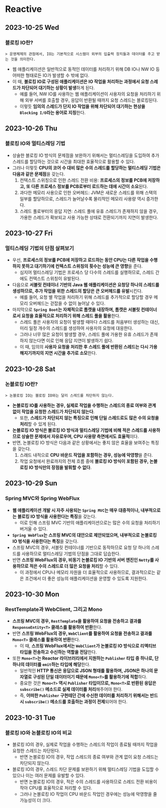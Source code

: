# Reactive
## 2023-10-25 Wed
### 블로킹 IO란?
```
> 운영체제의 관점에서, IO는 기본적으로 시스템이 외부의 입출력 장치들과 데이터를 주고 받는 것을 의미한다.
```
* 웹 애플리케이션은 일반적으로 동적인 데이터를 처리하기 위해 DB IO나 NW IO 등 어떠한 형태로든 IO가 발생할 수 밖에 없다.
* 이 때, **블로킹 IO로 구성된 애플리케이션은 IO 작업을 처리하는 과정에서 요청 스레드가 차단되어 대기하는 상황이 발생**하게 된다.
    * 예를 들어, NW IO를 사용하는 웹 애플리케이션이 사용자의 요청을 처리하기 위해 외부 서버를 호출할 경우, 응답이 반환될 때까지 요청 스레드는 블로킹된다.
    * 이렇듯 **임의의 스레드가 단지 IO 작업을 위해 차단되어 대기하는 현상을 `Blocking I/O`라는 용어로 지칭**한다.

## 2023-10-26 Thu
### 블로킹 IO와 멀티스레딩 기법
* 상술한 블로킹 IO 방식의 문제점을 보완하기 위해서는 멀티스레딩을 도입하여 추가 스레드를 할당하는 것으로 시간을 최대한 효율적으로 활용할 수 있다.
* 그러나 이렇듯 **CPU의 코어 수 대비 많은 수의 스레드를 할당하는 멀티스레딩 기법은 다음과 같은 문제점**을 갖는다.
  1. 컨텍스트 스위칭으로 인한 스레드 전환 비용: **프로세스의 정보를 PCB에 저장하고, 또 다른 프로세스 정보를 PCB로부터 로드하는 데에 시간이 소요**된다.
  2. 과다한 메모리 사용으로 인한 오버헤드: JVM은 새로운 스레드를 위해 스택의 일부를 할당하므로, 스레드가 늘어날수록 물리적인 메모리 사용량 역시 증가한다.
  3. 스레드 풀로부터의 응답 지연: 스레드 풀에 유휴 스레드가 존재하지 않을 경우, 가용한 스레드가 확보되고 사용 가능한 상태로 전환되기까지 지연이 발생한다.

## 2023-10-27 Fri
### 멀티스레딩 기법의 단점 살펴보기
* 우선, **프로세스의 정보를 PCB에 저장하고 로드하는 동안 CPU는 다른 작업을 수행하지 못하고 대기하기에 컨텍스트 스위칭의 횟수는 성능에 큰 영향**을 준다.
  * 심지어 멀티스레딩 기법은 프로세스 당 다수의 스레드를 실행하므로, 스레드 간에도 컨텍스트 스위칭이 유발된다.
* 다음으로 **서블릿 컨테이너 기반의 Java 웹 애플리케이션은 요청당 하나의 스레드를 생성하므로, 추가 작업을 위한 스레드의 할당은 큰 오버헤드를 유발**시킨다.
  * 예를 들어, 요청 별 작업을 처리하기 위해 스레드를 추가적으로 할당할 경우 메모리 오버헤드는 걷잡을 수 없이 늘어날 수 있다.
* 마지막으로 **`Spring Boot`는 자체적으로 톰캣을 내장하며, 톰캣은 서블릿 컨테이너로서 요청을 효율적으로 처리하기 위해 스레드 풀을 활용**한다.
  * 스레드 풀은 사용자의 요청이 발생할 때마다 스레드를 처음부터 생성하는 대신, 미리 일정 개수의 스레드를 생성하여 사용자의 요청에 대응한다.
  * 그러나 너무 많은 요청이 발생할 경우, 스레드 풀에 가용한 유휴 스레드가 존재하지 않는다면 이로 인해 응답 지연이 발생하기 쉽다.
  * 이 때, 임의의 **사용자 요청을 처리한 후 스레드 풀에 반환된 스레드는 다시 가용해지기까지의 지연 시간을 추가로 소모**한다.

## 2023-10-28 Sat
### 논블로킹 IO란?
```
> 논블로킹 IO는 블로킹 IO와는 달리 스레드를 차단하지 않는다.
```
* **논블로킹 IO를 사용하는 경우, 실제로 작업을 수행하는 스레드의 종료 여부와 관계 없이 작업을 요청한 스레드가 차단되지 않는다**.
  * 또한, **스레드가 차단되지 않는 특징으로 인해 단일 스레드로도 많은 수의 요청을 처리**할 수 있게 된다.
* **논블로킹 IO 방식은 블로킹 IO 방식과 멀티스레딩 기법에 비해 적은 스레드를 사용하므로 상술한 문제에서 자유로우며, CPU 사용량 측면에서도 효율적**이다.
* 반면, 논블로킹 IO 방식은 다음과 같은 상황에서는 좋지 않은 효율을 보여주는 특징을 갖는다.
  1. 스래드 내적으로 **CPU 바운드 작업을 포함하는 경우, 성능에 악영향**을 준다.
  2. 작업 요청에서 완료까지의 전체 흐름 중에 **블로킹 IO 방식이 포함된 경우, 논블로킹 IO 방식만의 장점을 발휘할 수 없다**.

## 2023-10-29 Sun
### Spring MVC와 Spring WebFlux
* **웹 애플리케이션 개발 시 자주 사용되는 `Spring MVC`는 매우 대중적이나, 내부적으로는 블로킹 IO 방식을 사용한다는 특징**을 갖는다.
  * 이로 인해 스프링 MVC 기반의 애플리케이션으로는 많은 수의 요청을 처리하기 버거울 수 있다.
* **`Spring WebFlux`는 스프링 MVC의 대안으로 제안되었으며, 내부적으로 논블로킹 IO 벙식을 사용한다는 특징**을 갖는다.
* 스프링 MVC의 경우, 서블릿 컨테이너를 기반으로 동작하므로 요청 당 하나의 스레드를 사용하므로 멀티스레딩 기법의 단점을 그대로 답습한다.
* 반면 **스프링 WebFlux의 경우, 비동기 논블로킹 IO 기반의 서버 엔진인 `Netty`를 사용하므로 적은 수의 스레드로 더 많은 요청을 처리**할 수 있다.
  * 이 과정에서 CPU나 메모리 자원을 더 효율적으로 사용하므로, 결과적으로는 같은 조건에서 더 좋은 성능의 애플리케이션을 운영할 수 있도록 지원한다.

## 2023-10-30 Mon
### RestTemplate과 WebClient, 그리고 Mono
* **스프링 MVC의 경우, `RestTemplate`을 활용하여 요청을 전송하고 결과를 `ResponseEntity<T>` 클래스를 활용하여 반환**한다.
* 반면 **스프링 WebFlux의 경우, `WebClient`를 활용하여 요청을 전송하고 결과를 `Mono<T>` 클래스를 활용하여 반환**한다.
  * 이 때, **스프링 WebFlux에서는 `WebClient`가 논블로킹 IO 방식으로 리액티브 타입을 전송하고 수신하는 역할을 전담**한다.
* 또한 **`Mono<T>`는 Reactor 라이브러리에서 지원하는 `Publisher` 타입 중 하나로, 단 하나의 데이터를 `emit`하는 타입에 해당**한다.
  * 일반적인 **HTTP 통신은 응답으로 JSON 형태를 활용하며, JSON은 하나의 문자열로 구성된 단일 데이터이기 때문에 `Mono<T>`를 활용하기에 적합**하다.
  * 중요한 것은 **`Mono<T>` 역시 `Publisher` 타입이므로, `Mono<T>`로 반환된 응답은 `subscribe()` 메소드로 실제 데이터를 처리**해주어야 한다.
  * 즉, **어떠한 `Publisher` 구현테던 간에 수신한 데이터를 처리하기 위해서는 반드시 `subscribe()` 메소드를 호출하는 과정이 전제**되어야 한다.

## 2023-10-31 Tue
### 블로킹 IO와 논블로킹 IO의 비교
* 블로킹 IO의 경우, 실제로 작업을 수행하는 스레드의 작업이 종료될 때까지 작업을 요청한 스레드는 차단된다.
  * 반면 논블로킹 IO의 경우, 작업 스레드의 종료 여부와 관계 없이 요청 스레드는 차단되지 않는다.
* 블로킹 IO의 경우, 스레드 차단 문제를 보완하기 위해 멀티스레딩 기법을 도입할 수 있으나 이는 여러 문제를 유발할 수 있다.
  * 반면 논블로킹 IO의 경우, 적은 수의 스레드를 사용하므로 스레드 전환 비용이 작아 CPU를 효율적으로 처리할 수 있다.
  * 그러나 논블로킹 IO 작업이 CPU 바운드 작업인 경우에는 성능에 악영향을 줄 가능성이 더 크다.